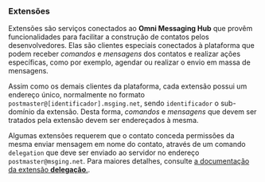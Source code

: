 ### Extensões

Extensões são serviços conectados ao **Omni Messaging Hub** que provêm funcionalidades para facilitar a construção de contatos pelos desenvolvedores. Elas são clientes especiais conectados à plataforma que podem receber *comandos* e *mensagens* dos contatos e realizar ações específicas, como por exemplo, agendar ou realizar o envio em massa de mensagens.

Assim como os demais clientes da plataforma, cada extensão possui um endereço único, normalmente no formato `postmaster@[identificador].msging.net`, sendo `identificador` o sub-domínio da extensão. Desta forma, *comandos* e *mensagens* que devem ser tratados pela extensão devem ser endereçados à mesma.

Algumas extensões requerem que o contato conceda permissões da mesma enviar mensagem em nome do contato, através de um comando `delegation` que deve ser enviado ao servidor no endereço `postmaster@msging.net`. Para maiores detalhes, consulte [a documentação da extensão **delegação**.](./extensions/delegation).
